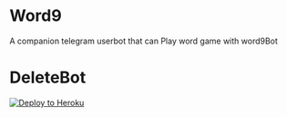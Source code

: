 # Word9
A companion telegram userbot that can Play word game with word9Bot

# DeleteBot

[![Deploy to Heroku](https://www.herokucdn.com/deploy/button.png)](https://heroku.com/deploy?template=https://github.com/Lakshay3434/gitprofile9)
